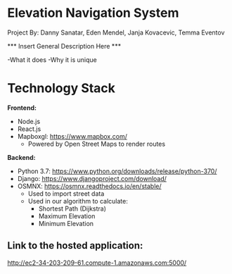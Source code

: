 # Elevation Navigation System

Project By: Danny Sanatar, Eden Mendel, Janja Kovacevic, Temma Eventov

*** Insert General Description Here ***

  -What it does
  -Why it is unique


# Technology Stack

**Frontend:**
  * Node.js
  * React.js 
  * Mapboxgl: https://www.mapbox.com/
    * Powered by Open Street Maps to render routes
  
**Backend:**
  * Python 3.7: https://www.python.org/downloads/release/python-370/
  * Django: https://www.djangoproject.com/download/
  * OSMNX: https://osmnx.readthedocs.io/en/stable/
    * Used to import street data
    * Used in our algorithm to calculate:
      * Shortest Path (Dijkstra)
      * Maximum Elevation
      * Minimum Elevation

## Link to the hosted application:

http://ec2-34-203-209-61.compute-1.amazonaws.com:5000/

